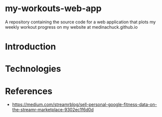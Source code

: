 # my-workouts-web-app
A repository containing the source code for a web application that plots my weekly workout progress on my website at medinachuck.github.io

# Introduction

# Technologies
# References
* https://medium.com/streamrblog/sell-personal-google-fitness-data-on-the-streamr-marketplace-9302ec1f6d0d
